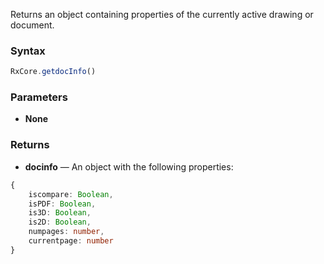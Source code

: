 Returns an object containing properties of the currently active drawing or document.

### Syntax

```typescript
RxCore.getdocInfo()
```

### Parameters

- **None**

### Returns

- **docinfo** — An object with the following properties:

```typescript
{
    iscompare: Boolean,
    isPDF: Boolean,
    is3D: Boolean,
    is2D: Boolean,
    numpages: number,
    currentpage: number
}
```